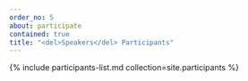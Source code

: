 ```yaml
---
order_no: 5
about: participate
contained: true
title: "<del>Speakers</del> Participants"
---
```


{% include participants-list.md collection=site.participants %}
